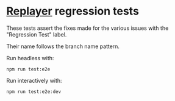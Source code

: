 # [Replayer](https://replayer.app/) regression tests

These tests assert the fixes made for the various issues with the "Regression Test" label.

Their name follows the branch name pattern.

Run headless with:

    npm run test:e2e

Run interactively with:

    npm run test:e2e:dev
